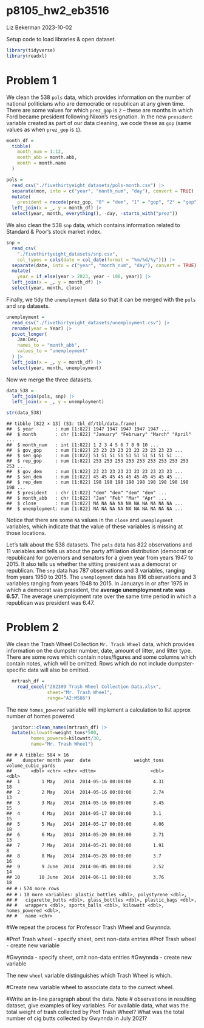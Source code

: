 p8105_hw2_eb3516
================
Liz Bekerman
2023-10-02

Setup code to load libraries & open dataset.

``` r
library(tidyverse)
library(readxl)
```

# Problem 1

We clean the 538 `pols` data, which provides information on the number
of national politicians who are democratic or republican at any given
time. There are some values for which `prez_gop` is `2` – these are
months in which Ford became president following Nixon’s resignation. In
the new `president` variable created as part of our data cleaning, we
code these as `gop` (same values as when `prez_gop` is `1`).

``` r
month_df =
  tibble(
    month_num = 1:12,
    month_abb = month.abb,
    month = month.name
  )

pols = 
  read_csv("./fivethirtyeight_datasets/pols-month.csv") |>
  separate(mon, into = c("year", "month_num", "day"), convert = TRUE) |>
  mutate(
    president = recode(prez_gop, "0" = "dem", "1" = "gop", "2" = "gop")) |>
  left_join(x = _, y = month_df) |> 
  select(year, month, everything(), -day, -starts_with("prez")) 
```

We also clean the 538 `snp` data, which contains information related to
Standard & Poor’s stock market index.

``` r
snp = 
  read_csv(
    "./fivethirtyeight_datasets/snp.csv",
    col_types = cols(date = col_date(format = "%m/%d/%y"))) |>
  separate(date, into = c("year", "month_num", "day"), convert = TRUE) |>
  mutate(
    year = if_else(year > 2023, year - 100, year)) |> 
  left_join(x = _, y = month_df) |> 
  select(year, month, close) 
```

Finally, we tidy the `unemployment` data so that it can be merged with
the `pols` and `snp` datasets.

``` r
unemployment = 
  read_csv("./fivethirtyeight_datasets/unemployment.csv") |>
  rename(year = Year) |>
  pivot_longer(
    Jan:Dec, 
    names_to = "month_abb",
    values_to = "unemployment"
  ) |> 
  left_join(x = _, y = month_df) |> 
  select(year, month, unemployment)
```

Now we merge the three datasets.

``` r
data_538 = 
  left_join(pols, snp) |>
  left_join(x = _, y = unemployment)

str(data_538)
```

    ## tibble [822 × 13] (S3: tbl_df/tbl/data.frame)
    ##  $ year        : num [1:822] 1947 1947 1947 1947 1947 ...
    ##  $ month       : chr [1:822] "January" "February" "March" "April" ...
    ##  $ month_num   : int [1:822] 1 2 3 4 5 6 7 8 9 10 ...
    ##  $ gov_gop     : num [1:822] 23 23 23 23 23 23 23 23 23 23 ...
    ##  $ sen_gop     : num [1:822] 51 51 51 51 51 51 51 51 51 51 ...
    ##  $ rep_gop     : num [1:822] 253 253 253 253 253 253 253 253 253 253 ...
    ##  $ gov_dem     : num [1:822] 23 23 23 23 23 23 23 23 23 23 ...
    ##  $ sen_dem     : num [1:822] 45 45 45 45 45 45 45 45 45 45 ...
    ##  $ rep_dem     : num [1:822] 198 198 198 198 198 198 198 198 198 198 ...
    ##  $ president   : chr [1:822] "dem" "dem" "dem" "dem" ...
    ##  $ month_abb   : chr [1:822] "Jan" "Feb" "Mar" "Apr" ...
    ##  $ close       : num [1:822] NA NA NA NA NA NA NA NA NA NA ...
    ##  $ unemployment: num [1:822] NA NA NA NA NA NA NA NA NA NA ...

Notice that there are some `NA` values in the `close` and `unemployment`
variables, which indicate that the value of these variables is missing
at those locations.

Let’s talk about the 538 datasets. The `pols` data has 822 observations
and 11 variables and tells us about the party affiliation distribution
(democrat or republican) for governors and senators for a given year
from years 1947 to 2015. It also tells us whether the sitting president
was a democrat or republican. The `snp` data has 787 observations and 3
variables, ranging from years 1950 to 2015. The `unemployment` data has
816 observations and 3 variables ranging from years 1948 to 2015. In
Januarys in or after 1975 in which a democrat was president, the
**average unemployment rate was 6.57**. The average unemployment rate
over the same time period in which a republican was president was 6.47.

# Problem 2

We clean the Trash Wheel Collection `Mr. Trash Wheel` data, which
provides information on the dumpster number, date, amount of litter, and
litter type. There are some rows which contain notes/figures and some
columns which contain notes, which will be omitted. Rows which do not
include dumpster-specific data will also be omitted.

``` r
  mrtrash_df = 
    read_excel("202309 Trash Wheel Collection Data.xlsx",
               sheet="Mr. Trash Wheel",
               range="A2:M586")
```

The new `homes_powered` variable will implement a calculation to list
approx number of homes powered.

``` r
  janitor::clean_names(mrtrash_df) |>
  mutate(kilowatt=weight_tons*500,
         homes_powered=kilowatt/30,
         name="Mr. Trash Wheel")
```

    ## # A tibble: 584 × 16
    ##    dumpster month year  date                weight_tons volume_cubic_yards
    ##       <dbl> <chr> <chr> <dttm>                    <dbl>              <dbl>
    ##  1        1 May   2014  2014-05-16 00:00:00        4.31                 18
    ##  2        2 May   2014  2014-05-16 00:00:00        2.74                 13
    ##  3        3 May   2014  2014-05-16 00:00:00        3.45                 15
    ##  4        4 May   2014  2014-05-17 00:00:00        3.1                  15
    ##  5        5 May   2014  2014-05-17 00:00:00        4.06                 18
    ##  6        6 May   2014  2014-05-20 00:00:00        2.71                 13
    ##  7        7 May   2014  2014-05-21 00:00:00        1.91                  8
    ##  8        8 May   2014  2014-05-28 00:00:00        3.7                  16
    ##  9        9 June  2014  2014-06-05 00:00:00        2.52                 14
    ## 10       10 June  2014  2014-06-11 00:00:00        3.76                 18
    ## # ℹ 574 more rows
    ## # ℹ 10 more variables: plastic_bottles <dbl>, polystyrene <dbl>,
    ## #   cigarette_butts <dbl>, glass_bottles <dbl>, plastic_bags <dbl>,
    ## #   wrappers <dbl>, sports_balls <dbl>, kilowatt <dbl>, homes_powered <dbl>,
    ## #   name <chr>

\#We repeat the process for Professor Trash Wheel and Gwynnda.

\#Prof Trash wheel - specify sheet, omit non-data entries \#Prof Trash
wheel - create new variable

\#Gwynnda - specify sheet, omit non-data entries \#Gwynnda - create new
variable

The new `wheel` variable distinguishes which Trash Wheel is which.

\#Create new variable wheel to associate data to the currect wheel.

\#Write an in-line paragraph about the data. Note \# observations in
resulting dataset, give examples of key variables. For available data,
what was the total weight of trash collected by Prof Trash Wheel? What
was the total number of cig butts collected by Gwynnda in July 2021?
